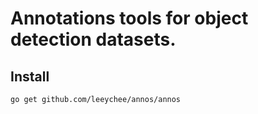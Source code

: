 Annotations tools for object detection datasets.
============================================================

## Install

```
go get github.com/leeychee/annos/annos
```